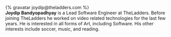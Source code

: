 <div class="profile-container">
  <div class="profile-thumb">
    {% gravatar joydip@theladders.com %}
  </div>
  <div class="profile-content">
    <strong>Joydip Bandyopadhyay</strong> is a Lead Software Engineer at TheLadders. Before joining TheLadders he worked on video related technologies for the last few years. He is interested in all forms of Art, including Software. His other interests include soccer, music, and reading.
  </div>
</div>
